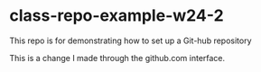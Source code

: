 # class-repo-example-w24-2
This repo is for demonstrating how to set up a Git-hub repository

This is a change I made through the github.com interface.
